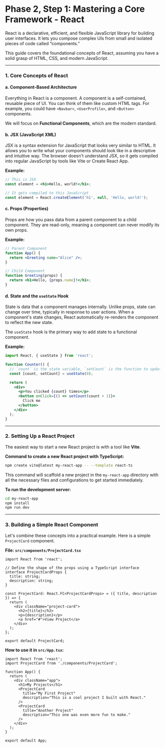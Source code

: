 # Phase 2, Step 1: Mastering a Core Framework - React

React is a declarative, efficient, and flexible JavaScript library for building user interfaces. It lets you compose complex UIs from small and isolated pieces of code called “components.”

This guide covers the foundational concepts of React, assuming you have a solid grasp of HTML, CSS, and modern JavaScript.

---

### 1. Core Concepts of React

#### a. Component-Based Architecture

Everything in React is a component. A component is a self-contained, reusable piece of UI. You can think of them like custom HTML tags. For example, you could have `<Navbar>`, `<UserProfile>`, and `<Button>` components.

We will focus on **Functional Components**, which are the modern standard.

#### b. JSX (JavaScript XML)

JSX is a syntax extension for JavaScript that looks very similar to HTML. It allows you to write what your components should look like in a descriptive and intuitive way. The browser doesn't understand JSX, so it gets compiled into regular JavaScript by tools like Vite or Create React App.

**Example:**

```jsx
// This is JSX
const element = <h1>Hello, world!</h1>;

// It gets compiled to this JavaScript
const element = React.createElement('h1', null, 'Hello, world!');
```

#### c. Props (Properties)

Props are how you pass data from a parent component to a child component. They are read-only, meaning a component can never modify its own props.

**Example:**

```jsx
// Parent Component
function App() {
  return <Greeting name="Alice" />;
}

// Child Component
function Greeting(props) {
  return <h1>Hello, {props.name}!</h1>;
}
```

#### d. State and the `useState` Hook

State is data that a component manages internally. Unlike props, state can change over time, typically in response to user actions. When a component's state changes, React automatically re-renders the component to reflect the new state.

The `useState` hook is the primary way to add state to a functional component.

**Example:**

```jsx
import React, { useState } from 'react';

function Counter() {
  // `count` is the state variable, `setCount` is the function to update it.
  const [count, setCount] = useState(0);

  return (
    <div>
      <p>You clicked {count} times</p>
      <button onClick={() => setCount(count + 1)}>
        Click me
      </button>
    </div>
  );
}
```

--- 

### 2. Setting Up a React Project

The easiest way to start a new React project is with a tool like **Vite**.

**Command to create a new React project with TypeScript:**

```bash
npm create vite@latest my-react-app -- --template react-ts
```

This command will scaffold a new project in the `my-react-app` directory with all the necessary files and configurations to get started immediately.

**To run the development server:**

```bash
cd my-react-app
npm install
npm run dev
```

---

### 3. Building a Simple React Component

Let's combine these concepts into a practical example. Here is a simple `ProjectCard` component.

**File: `src/components/ProjectCard.tsx`**

```tsx
import React from 'react';

// Define the shape of the props using a TypeScript interface
interface ProjectCardProps {
  title: string;
  description: string;
}

const ProjectCard: React.FC<ProjectCardProps> = ({ title, description }) => {
  return (
    <div className="project-card">
      <h2>{title}</h2>
      <p>{description}</p>
      <a href="#">View Project</a>
    </div>
  );
};

export default ProjectCard;
```

**How to use it in `src/App.tsx`:**

```tsx
import React from 'react';
import ProjectCard from './components/ProjectCard';

function App() {
  return (
    <div className="app">
      <h1>My Projects</h1>
      <ProjectCard 
        title="My First Project"
        description="This is a cool project I built with React."
      />
      <ProjectCard 
        title="Another Project"
        description="This one was even more fun to make."
      />
    </div>
  );
}

export default App;
```
